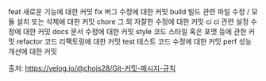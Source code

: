 
feat    새로운 기능에 대한 커밋
fix    버그 수정에 대한 커밋
build    빌드 관련 파일 수정 / 모듈 설치 또는 삭제에 대한 커밋
chore    그 외 자잘한 수정에 대한 커밋
ci    ci 관련 설정 수정에 대한 커밋
docs    문서 수정에 대한 커밋
style    코드 스타일 혹은 포맷 등에 관한 커밋
refactor    코드 리팩토링에 대한 커밋
test    테스트 코드 수정에 대한 커밋
perf    성능 개선에 대한 커밋

출처: https://velog.io/@chojs28/Git-커밋-메시지-규칙
